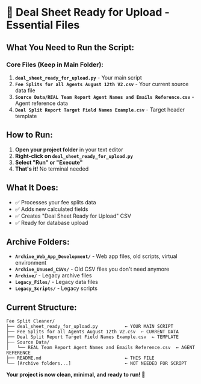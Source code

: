 # 🎯 Deal Sheet Ready for Upload - Essential Files

## **What You Need to Run the Script:**

### **Core Files (Keep in Main Folder):**
1. **`deal_sheet_ready_for_upload.py`** - Your main script
2. **`Fee Splits for all Agents August 12th V2.csv`** - Your current source data file
3. **`Source Data/REAL Team Report Agent Names and Emails Reference.csv`** - Agent reference data
4. **`Deal Split Report Target Field Names Example.csv`** - Target header template

## **How to Run:**
1. **Open your project folder** in your text editor
2. **Right-click on `deal_sheet_ready_for_upload.py`**
3. **Select "Run" or "Execute"**
4. **That's it!** No terminal needed

## **What It Does:**
- ✅ Processes your fee splits data
- ✅ Adds new calculated fields
- ✅ Creates "Deal Sheet Ready for Upload" CSV
- ✅ Ready for database upload

## **Archive Folders:**
- **`Archive_Web_App_Development/`** - Web app files, old scripts, virtual environment
- **`Archive_Unused_CSVs/`** - Old CSV files you don't need anymore
- **`Archive/`** - Legacy archive files
- **`Legacy_Files/`** - Legacy data files
- **`Legacy_Scripts/`** - Legacy scripts

## **Current Structure:**
```
Fee Split Cleaner/
├── deal_sheet_ready_for_upload.py          ← YOUR MAIN SCRIPT
├── Fee Splits for all Agents August 12th V2.csv  ← CURRENT DATA
├── Deal Split Report Target Field Names Example.csv  ← TEMPLATE
├── Source Data/
│   └── REAL Team Report Agent Names and Emails Reference.csv  ← AGENT REFERENCE
├── README.md                               ← THIS FILE
└── [Archive folders...]                    ← NOT NEEDED FOR SCRIPT
```

**Your project is now clean, minimal, and ready to run! 🚀**
